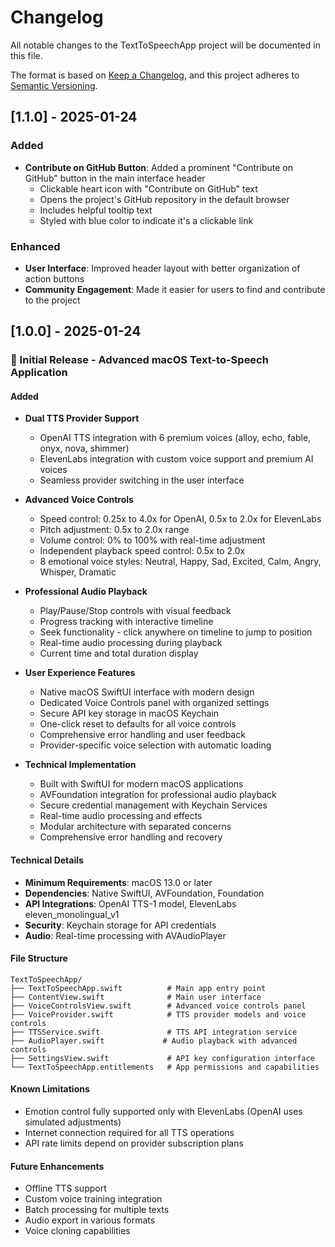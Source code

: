 # Changelog

All notable changes to the TextToSpeechApp project will be documented in this file.

The format is based on [Keep a Changelog](https://keepachangelog.com/en/1.0.0/),
and this project adheres to [Semantic Versioning](https://semver.org/spec/v2.0.0.html).

## [1.1.0] - 2025-01-24

### Added
- **Contribute on GitHub Button**: Added a prominent "Contribute on GitHub" button in the main interface header
  - Clickable heart icon with "Contribute on GitHub" text
  - Opens the project's GitHub repository in the default browser
  - Includes helpful tooltip text
  - Styled with blue color to indicate it's a clickable link

### Enhanced
- **User Interface**: Improved header layout with better organization of action buttons
- **Community Engagement**: Made it easier for users to find and contribute to the project

## [1.0.0] - 2025-01-24

### 🎉 Initial Release - Advanced macOS Text-to-Speech Application

#### Added
- **Dual TTS Provider Support**
  - OpenAI TTS integration with 6 premium voices (alloy, echo, fable, onyx, nova, shimmer)
  - ElevenLabs integration with custom voice support and premium AI voices
  - Seamless provider switching in the user interface

- **Advanced Voice Controls**
  - Speed control: 0.25x to 4.0x for OpenAI, 0.5x to 2.0x for ElevenLabs
  - Pitch adjustment: 0.5x to 2.0x range
  - Volume control: 0% to 100% with real-time adjustment
  - Independent playback speed control: 0.5x to 2.0x
  - 8 emotional voice styles: Neutral, Happy, Sad, Excited, Calm, Angry, Whisper, Dramatic

- **Professional Audio Playback**
  - Play/Pause/Stop controls with visual feedback
  - Progress tracking with interactive timeline
  - Seek functionality - click anywhere on timeline to jump to position
  - Real-time audio processing during playback
  - Current time and total duration display

- **User Experience Features**
  - Native macOS SwiftUI interface with modern design
  - Dedicated Voice Controls panel with organized settings
  - Secure API key storage in macOS Keychain
  - One-click reset to defaults for all voice controls
  - Comprehensive error handling and user feedback
  - Provider-specific voice selection with automatic loading

- **Technical Implementation**
  - Built with SwiftUI for modern macOS applications
  - AVFoundation integration for professional audio playback
  - Secure credential management with Keychain Services
  - Real-time audio processing and effects
  - Modular architecture with separated concerns
  - Comprehensive error handling and recovery

#### Technical Details
- **Minimum Requirements**: macOS 13.0 or later
- **Dependencies**: Native SwiftUI, AVFoundation, Foundation
- **API Integrations**: OpenAI TTS-1 model, ElevenLabs eleven_monolingual_v1
- **Security**: Keychain storage for API credentials
- **Audio**: Real-time processing with AVAudioPlayer

#### File Structure
```
TextToSpeechApp/
├── TextToSpeechApp.swift          # Main app entry point
├── ContentView.swift              # Main user interface
├── VoiceControlsView.swift        # Advanced voice controls panel
├── VoiceProvider.swift            # TTS provider models and voice controls
├── TTSService.swift               # TTS API integration service
├── AudioPlayer.swift             # Audio playback with advanced controls
├── SettingsView.swift             # API key configuration interface
└── TextToSpeechApp.entitlements   # App permissions and capabilities
```

#### Known Limitations
- Emotion control fully supported only with ElevenLabs (OpenAI uses simulated adjustments)
- Internet connection required for all TTS operations
- API rate limits depend on provider subscription plans

#### Future Enhancements
- Offline TTS support
- Custom voice training integration
- Batch processing for multiple texts
- Audio export in various formats
- Voice cloning capabilities